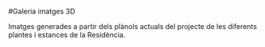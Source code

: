 #Galeria imatges 3D

Imatges generades a partir dels plànols actuals del projecte de les diferents plantes i estances de la Residència.